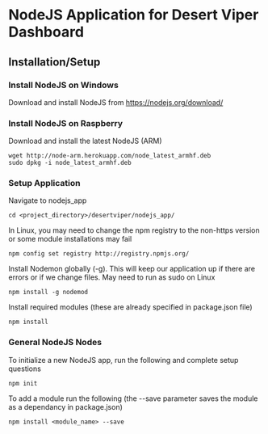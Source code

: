 # NodeJS Application for Desert Viper Dashboard

## Installation/Setup 

### Install NodeJS on Windows
Download and install NodeJS from https://nodejs.org/download/

### Install NodeJS on Raspberry
Download and install the latest NodeJS (ARM)
```
wget http://node-arm.herokuapp.com/node_latest_armhf.deb
sudo dpkg -i node_latest_armhf.deb
```

### Setup Application
Navigate to nodejs_app
```
cd <project_directory>/desertviper/nodejs_app/
```
In Linux, you may need to change the npm registry to the non-https version or some module installations may fail
```
npm config set registry http://registry.npmjs.org/
```
Install Nodemon globally (-g).  This will keep our application up if there are errors or if we change files. May need to run as sudo on Linux
```
npm install -g nodemod
```
Install required modules (these are already specified in package.json file)
```
npm install
```

### General NodeJS Nodes
To initialize a new NodeJS app, run the following and complete setup questions
```
npm init
```
To add a module run the following (the --save parameter saves the module as a dependancy in package.json)
```
npm install <module_name> --save
```
